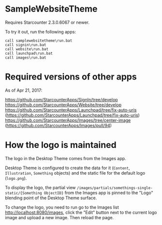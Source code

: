 # SampleWebsiteTheme

Requires Starcounter 2.3.0.6067 or newer.

To try it out, run the following apps:

```batch
call samplewebsitetheme\run.bat
call signin\run.bat
call website\run.bat
call launchpad\run.bat
call images\run.bat
```

# Required versions of other apps

As of Apr 21, 2017:

https://github.com/StarcounterApps/SignIn/tree/develop  
https://github.com/StarcounterApps/Website/tree/develop  
https://github.com/StarcounterApps/Launchpad/tree/fix-auto-uris (https://github.com/StarcounterApps/Launchpad/tree/fix-auto-uris) 
https://github.com/StarcounterApps/Images/tree/center-image (https://github.com/StarcounterApps/Images/pull/94)

# How the logo is maintained

The logo in the Desktop Theme comes from the Images app.

Desktop Theme is configured to create the data for it (`Content`, `Illustration`, `Something` objects) and the static file for the default logo (`logo.png`).

To display the logo, the partial view `/images/partials/somethings-single-static/{Something ObjectID}` from the Images app is pinned to the "Logo" blending point of the Desktop Theme surface.

To change the logo, you need to run go to the Images list [http://localhost:8080/images](http://localhost:8080/images), click the "Edit" button next to the current logo image and upload a new image. Then reload the page.